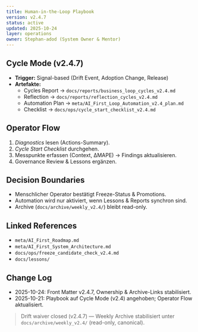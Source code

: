 ```yaml
---
title: Human-in-the-Loop Playbook
version: v2.4.7
status: active
updated: 2025-10-24
layer: operations
owner: Stephan-adod (System Owner & Mentor)
---
```


## Cycle Mode (v2.4.7)
- **Trigger:** Signal-based (Drift Event, Adoption Change, Release)
- **Artefakte:** 
  - Cycles Report → `docs/reports/business_loop_cycles_v2.4.md`
  - Reflection → `docs/reports/reflection_cycles_v2.4.md`
  - Automation Plan → `meta/AI_First_Loop_Automation_v2.4_plan.md`
  - Checklist → `docs/ops/cycle_start_checklist_v2.4.md`

## Operator Flow
1. *Diagnostics* lesen (Actions-Summary).
2. *Cycle Start Checklist* durchgehen.
3. Messpunkte erfassen (Context, ΔMAPE) → Findings aktualisieren.
4. Governance Review & Lessons ergänzen.

## Decision Boundaries
- Menschlicher Operator bestätigt Freeze-Status & Promotions.
- Automation wird nur aktiviert, wenn Lessons & Reports synchron sind.
- Archive (`docs/archive/weekly_v2.4/`) bleibt read-only.

## Linked References
- `meta/AI_First_Roadmap.md`
- `meta/AI_First_System_Architecture.md`
- `docs/ops/freeze_candidate_check_v2.4.md`
- `docs/lessons/`

## Change Log
- 2025-10-24: Front Matter v2.4.7, Ownership & Archive-Links stabilisiert.
- 2025-10-21: Playbook auf Cycle Mode (v2.4) angehoben; Operator Flow aktualisiert.

> Drift waiver closed (v2.4.7) — Weekly Archive stabilisiert unter `docs/archive/weekly_v2.4/` (read-only, canonical).
